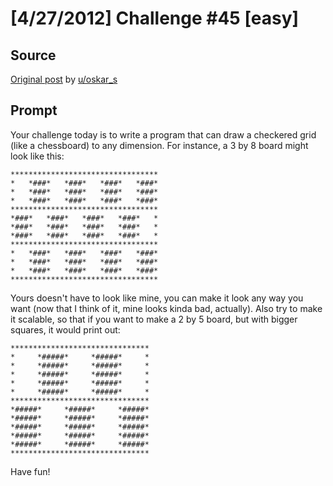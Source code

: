 # [4/27/2012] Challenge #45 [easy]

## Source

[Original post](https://old.reddit.com/r/dailyprogrammer/comments/sv6lw/4272012_challenge_45_easy/) by [u/oskar_s](https://old.reddit.com/user/oskar_s)

## Prompt

Your challenge today is to write a program that can draw a checkered grid (like a chessboard) to any dimension. For instance, a 3 by 8 board might look like this:

    *********************************
    *   *###*   *###*   *###*   *###*
    *   *###*   *###*   *###*   *###*
    *   *###*   *###*   *###*   *###*
    *********************************
    *###*   *###*   *###*   *###*   *
    *###*   *###*   *###*   *###*   *
    *###*   *###*   *###*   *###*   *
    *********************************
    *   *###*   *###*   *###*   *###*
    *   *###*   *###*   *###*   *###*
    *   *###*   *###*   *###*   *###*
    *********************************

Yours doesn't have to look like mine, you can make it look any way you want (now that I think of it, mine looks kinda bad, actually). Also try to make it scalable, so that if you want to make a 2 by 5 board, but with bigger squares, it would print out:

    *******************************
    *     *#####*     *#####*     *
    *     *#####*     *#####*     *
    *     *#####*     *#####*     *
    *     *#####*     *#####*     *
    *     *#####*     *#####*     *
    *******************************
    *#####*     *#####*     *#####*
    *#####*     *#####*     *#####*
    *#####*     *#####*     *#####*
    *#####*     *#####*     *#####*
    *#####*     *#####*     *#####*
    *******************************

Have fun!
